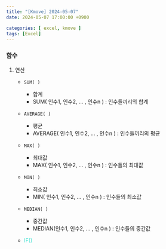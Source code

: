 ```yaml
---
title: "[Kmove] 2024-05-07"
date: 2024-05-07 17:00:00 +0900

categories: [ excel, kmove ]
tags: [Excel]
---
```



### 함수


1. 연산

    - `SUM( )`
       - 합계
       - SUM( 인수1, 인수2, ... , 인수n ) : 인수들끼리의 합계

    - `AVERAGE( )`
        - 평균
        - AVERAGE( 인수1, 인수2, ... , 인수n ) : 인수들끼리의 평균
    
    - `MAX( )`
        - 최대값
        - MAX( 인수1, 인수2, ... , 인수n ) : 인수들의 최대값
    
    - `MIN( )`
        - 최소값
        - MIN( 인수1, 인수2, ... , 인수n ) : 인수들의 최소값
    
    - `MEDIAN( )`
        - 중간값
        - MEDIAN(인수1, 인수2, ... , 인수n ) : 인수들의 중간값
    
    - <span style="color:turquoise"> IF() </span>